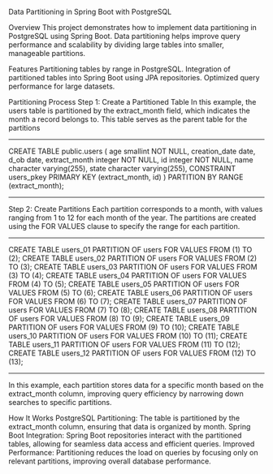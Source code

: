 Data Partitioning in Spring Boot with PostgreSQL

Overview
  This project demonstrates how to implement data partitioning in PostgreSQL using Spring Boot. Data partitioning helps improve query performance and scalability by dividing large tables into smaller, manageable partitions.

Features
  Partitioning tables by range in PostgreSQL.
  Integration of partitioned tables into Spring Boot using JPA repositories.
  Optimized query performance for large datasets.

Partitioning Process
  Step 1: Create a Partitioned Table
  In this example, the users table is partitioned by the extract_month field, which indicates the month a record belongs to. This table serves as the parent table for the partitions
  
  **************************************************************************
  CREATE TABLE public.users (
    age smallint NOT NULL,
    creation_date date,
    d_ob date,
    extract_month integer NOT NULL,
    id integer NOT NULL,
    name character varying(255),
    state character varying(255),
    CONSTRAINT users_pkey PRIMARY KEY (extract_month, id)
) PARTITION BY RANGE (extract_month);

***************************************************************************
Step 2: Create Partitions
  Each partition corresponds to a month, with values ranging from 1 to 12 for each month of the year. The partitions are created using the FOR VALUES clause to specify the range for each partition.
  
***************************************************************************

CREATE TABLE users_01 PARTITION OF users FOR VALUES FROM (1) TO (2);
CREATE TABLE users_02 PARTITION OF users FOR VALUES FROM (2) TO (3);
CREATE TABLE users_03 PARTITION OF users FOR VALUES FROM (3) TO (4);
CREATE TABLE users_04 PARTITION OF users FOR VALUES FROM (4) TO (5);
CREATE TABLE users_05 PARTITION OF users FOR VALUES FROM (5) TO (6);
CREATE TABLE users_06 PARTITION OF users FOR VALUES FROM (6) TO (7);
CREATE TABLE users_07 PARTITION OF users FOR VALUES FROM (7) TO (8);
CREATE TABLE users_08 PARTITION OF users FOR VALUES FROM (8) TO (9);
CREATE TABLE users_09 PARTITION OF users FOR VALUES FROM (9) TO (10);
CREATE TABLE users_10 PARTITION OF users FOR VALUES FROM (10) TO (11);
CREATE TABLE users_11 PARTITION OF users FOR VALUES FROM (11) TO (12);
CREATE TABLE users_12 PARTITION OF users FOR VALUES FROM (12) TO (13);

*******************************************************************************

In this example, each partition stores data for a specific month based on the extract_month column, improving query efficiency by narrowing down searches to specific partitions.


How It Works
PostgreSQL Partitioning: The table is partitioned by the extract_month column, ensuring that data is organized by month.
Spring Boot Integration: Spring Boot repositories interact with the partitioned tables, allowing for seamless data access and efficient queries.
Improved Performance: Partitioning reduces the load on queries by focusing only on relevant partitions, improving overall database performance.
